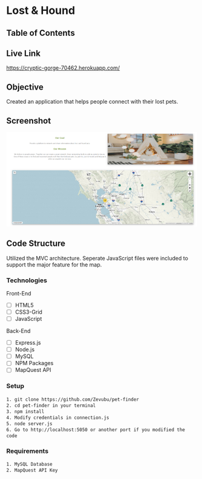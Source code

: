 # Lost & Hound

## Table of Contents 

## Live Link 
https://cryptic-gorge-70462.herokuapp.com/

## Objective 

Created an application that helps people connect with their lost pets.


## Screenshot
![Screenshot](/ss/lostandhound.png)

## Code Structure

Utilized the MVC architecture.  Seperate JavaScript files were included to support the major feature for the map.

### Technologies
Front-End
- [ ] HTML5
- [ ] CSS3-Grid
- [ ] JavaScript

Back-End
- [ ] Express.js
- [ ] Node.js
- [ ] MySQL
- [ ] NPM Packages
- [ ] MapQuest API

### Setup 
```
1. git clone https://github.com/Zevubu/pet-finder
2. cd pet-finder in your terminal
3. npm install
4. Modify credentials in connection.js
5. node server.js
6. Go to http://localhost:5050 or another port if you modified the code

```
### Requirements
```
1. MySQL Database
2. MapQuest API Key

```


